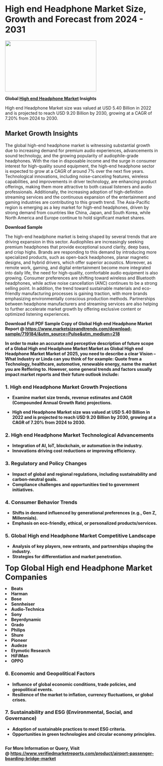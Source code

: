 <H1>High end Headphone Market Size, Growth and Forecast from 2024 - 2031</H1><img class="aligncenter size-medium wp-image-584254" src="https://thirdeyenews.in/wp-content/uploads/2024/09/Global-Market-Research-300x168.jpeg" alt="" width="300" height="168" /><p><strong>Global&nbsp;<a href="https://www.marketsizeandtrends.com/download-sample/719184/&amp;utm_source=Pulse&amp;utm_medium=218">High end Headphone Market</a> Insights</strong></p><p>High end Headphone Market size was valued at USD 5.40 Billion in 2022 and is projected to reach USD 9.20 Billion by 2030, growing at a CAGR of 7.20% from 2024 to 2030.</p><p><h2>Market Growth Insights</h2> <p>The global high-end headphone market is witnessing substantial growth due to increasing demand for premium audio experiences, advancements in sound technology, and the growing popularity of audiophile-grade headphones. With the rise in disposable income and the surge in consumer interest for high-quality sound equipment, the high-end headphone sector is expected to grow at a CAGR of around 7% over the next five years. Technological innovations, including noise-canceling features, wireless capabilities, and improvements in driver technology, are enhancing product offerings, making them more attractive to both casual listeners and audio professionals. Additionally, the increasing adoption of high-definition streaming services and the continuous expansion of the entertainment and gaming industries are contributing to this growth trend. The Asia-Pacific region is emerging as a key market for high-end headphones, driven by strong demand from countries like China, Japan, and South Korea, while North America and Europe continue to hold significant market shares.</p> <p><strong>Download Sample</strong></p> <p>The high-end headphone market is being shaped by several trends that are driving expansion in this sector. Audiophiles are increasingly seeking premium headphones that provide exceptional sound clarity, deep bass, and crisp highs. Brands are responding to this demand by introducing more specialized products, such as open-back headphones, planar magnetic designs, and hybrid drivers, which offer superior acoustics. Moreover, as remote work, gaming, and digital entertainment become more integrated into daily life, the need for high-quality, comfortable audio equipment is also growing. Consumer preferences are shifting toward wireless and Bluetooth headphones, while active noise cancellation (ANC) continues to be a strong selling point. In addition, the trend toward sustainable materials and eco-friendly manufacturing processes is gaining traction, with more brands emphasizing environmentally conscious production methods. Partnerships between headphone manufacturers and streaming services are also helping to further accelerate market growth by offering exclusive content or optimized listening experiences. <p><strong></p><p><span class=""><strong>Download Full PDF Sample Copy of Global High end Headphone Market Report</strong> @ <a href="https://www.marketsizeandtrends.com/download-sample/719184/&amp;utm_source=Pulse&amp;utm_medium=218" target="_blank">https://www.marketsizeandtrends.com/download-sample/719184/&amp;utm_source=Pulse&amp;utm_medium=218</a></span></p><p>In order to make an accurate and perceptive description of future scope of a Global&nbsp;High end Headphone Market Market as Global&nbsp;High end Headphone Market Market of 2025, you need to describe a clear Vision &ndash; What Industry or Linda can you think of for example: Quote from a Technology, healthcare, automotive, renewable energy, name the market you are Reffering to. However, some general trends and factors usually impact market reports and their future outlook include:</p><h3>1.&nbsp;<strong>High end Headphone Market Growth Projections</strong></h3><ul><li>Examine market size trends, revenue estimates and CAGR (Compounded Annual Growth Rate) projections.</li><li><p>High end Headphone Market size was valued at USD 5.40 Billion in 2022 and is projected to reach USD 9.20 Billion by 2030, growing at a CAGR of 7.20% from 2024 to 2030.</p></li></ul><h3>2.&nbsp;<strong>High end Headphone Market Technological Advancements</strong></h3><ul><li>Integration of AI, IoT, blockchain, or automation in the industry.</li><li>Innovations driving cost reductions or improving efficiency.</li></ul><h3>3.&nbsp;<strong>Regulatory and Policy Changes</strong></h3><ul><li>Impact of global and regional regulations, including sustainability and carbon-neutral goals.</li><li>Compliance challenges and opportunities tied to government initiatives.</li></ul><h3>4.&nbsp;<strong>Consumer Behavior Trends</strong></h3><ul><li>Shifts in demand influenced by generational preferences (e.g., Gen Z, Millennials).</li><li>Emphasis on eco-friendly, ethical, or personalized products/services.</li></ul><h3>5.&nbsp;<strong>Global High end Headphone Market Competitive Landscape</strong></h3><ul><li>Analysis of key players, new entrants, and partnerships shaping the industry.</li><li>Strategies for differentiation and market penetration.</li></ul><p data-pm-slice="1 1 []"><span style="color: inherit; font-family: inherit; font-size: 25px;">Top Global High end Headphone Market Companies</span></p><div class="" data-test-id=""><p><li>Beats</li><li> Harman</li><li> Bose</li><li> Sennheiser</li><li> Audio-Technica</li><li> Sony</li><li> Beyerdynamic</li><li> Grado</li><li> Philips</li><li> Shure</li><li> Pioneer</li><li> Audeze</li><li> Etymotic Research</li><li> HiFiMan</li><li> OPPO</li></p></div><h3>6.&nbsp;<strong>Economic and Geopolitical Factors</strong></h3><ul><li>Influence of global economic conditions, trade policies, and geopolitical events.</li><li>Resilience of the market to inflation, currency fluctuations, or global crises.</li></ul><h3>7.&nbsp;<strong>Sustainability and ESG (Environmental, Social, and Governance)</strong></h3><ul><li>Adoption of sustainable practices to meet ESG criteria.</li><li>Opportunities in green technologies and circular economy principles.</li></ul><h2><strong style="font-size: 14px;">For More Information or Query, Visit @&nbsp;</strong><a style="background-color: #ffffff; font-size: 14px;" href="https://www.marketsizeandtrends.com/report/high-end-headphone-market/" target="_blank">https://www.verifiedmarketreports.com/product/airport-passenger-boarding-bridge-market</a></h2>
